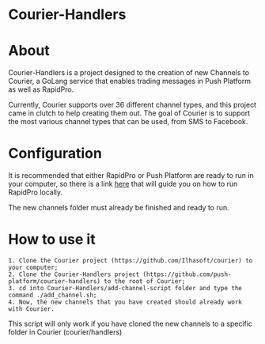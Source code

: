# Courier-Handlers

# About

Courier-Handlers is a project designed to the creation of new Channels to Courier, a GoLang service that enables trading
messages in Push Platform as well as RapidPro.

Currently, Courier supports over 36 different channel types, and this project came in clutch to help creating them out.
The goal of Courier is to support the most various channel types that can be used, from SMS to Facebook.

# Configuration

It is recommended that either RapidPro or Push Platform are ready to run in your computer, so there is a link [here](https://rapidpro.github.io/rapidpro/docs/development/) that will guide you on how to run RapidPro locally.

The new channels folder must already be finished and ready to run.

# How to use it

    1. Clone the Courier project (https://github.com/Ilhasoft/courier) to your computer;
    2. Clone the Courier-Handlers project (https://github.com/push-platform/courier-handlers) to the root of Courier;
    3. cd into Courier-Handlers/add-channel-script folder and type the command ./add_channel.sh;
    4. Now, the new channels that you have created should already work with Courier.

This script will only work if you have cloned the new channels to a specific folder in Courier (courier/handlers)